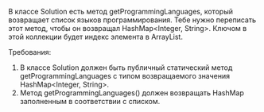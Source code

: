 
В классе Solution есть метод getProgrammingLanguages, который возвращает список языков программирования. Тебе нужно переписать этот метод,
чтобы он возвращал HashMap&lt;Integer, String&gt;. Ключом в этой коллекции будет индекс элемента в ArrayList.


Требования:
1.	В классе Solution должен быть публичный статический метод getProgrammingLanguages с типом возвращаемого значения HashMap&lt;Integer, String&gt;.
2.	Метод getProgrammingLanguages() должен возвращать HashMap заполненным в соответствии с списком.


